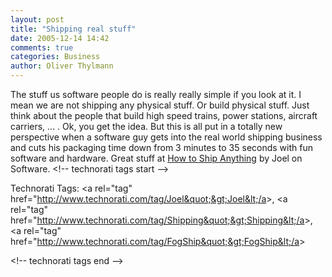 ```yaml
---
layout: post
title: "Shipping real stuff"
date: 2005-12-14 14:42
comments: true
categories: Business
author: Oliver Thylmann
---
```






The stuff us software people do is really really simple if you look at it. I mean we are not shipping any physical stuff. Or build physical stuff. Just think about the people that build high speed trains, power stations, aircraft carriers, ... . Ok, you get the idea. But this is all put in a totally new perspective when a software guy gets into the real world shipping business and cuts his packaging time down from 3 minutes to 35 seconds with fun software and hardware. Great stuff at [How to Ship Anything](http://www.joelonsoftware.com/articles/HowToShipAnything.html) by Joel on Software.
&lt;!-- technorati tags start --&gt;

Technorati Tags: &lt;a rel=&quot;tag&quot; href=&quot;http://www.technorati.com/tag/Joel&quot;&gt;Joel&lt;/a&gt;, &lt;a rel=&quot;tag&quot; href=&quot;http://www.technorati.com/tag/Shipping&quot;&gt;Shipping&lt;/a&gt;, &lt;a rel=&quot;tag&quot; href=&quot;http://www.technorati.com/tag/FogShip&quot;&gt;FogShip&lt;/a&gt;

&lt;!-- technorati tags end --&gt;


